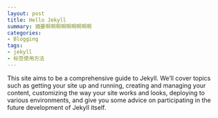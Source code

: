 ```yaml
---
layout: post
title: Hello Jekyll
summary: 摘要啊啊啊啊啊啊啊啊啊
categories:
- Blogging
tags:
- jekyll
- 标签使用方法
---
```

This site aims to be a comprehensive guide to Jekyll. 
We’ll cover topics such as getting your site up and running, 
creating and managing your content, customizing the way your site works and looks, 
deploying to various environments, and give you some advice on participating in the 
future development of Jekyll itself.
